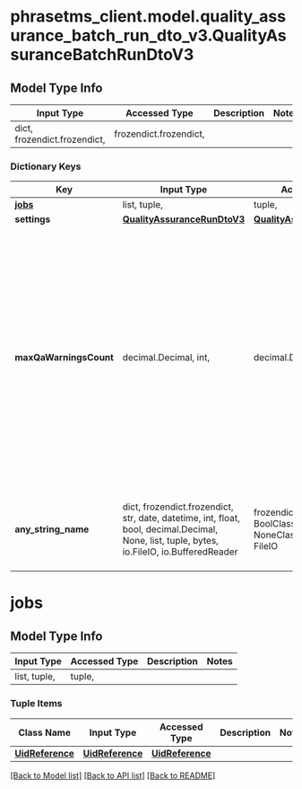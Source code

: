# phrasetms_client.model.quality_assurance_batch_run_dto_v3.QualityAssuranceBatchRunDtoV3

## Model Type Info

| Input Type                   | Accessed Type          | Description | Notes |
| ---------------------------- | ---------------------- | ----------- | ----- |
| dict, frozendict.frozendict, | frozendict.frozendict, |             |

### Dictionary Keys

| Key                    | Input Type                                                                                                                                  | Accessed Type                                                                           | Description                                                                                                                                                                                 | Notes                                     |
| ---------------------- | ------------------------------------------------------------------------------------------------------------------------------------------- | --------------------------------------------------------------------------------------- | ------------------------------------------------------------------------------------------------------------------------------------------------------------------------------------------- | ----------------------------------------- |
| **[jobs](#jobs)**      | list, tuple,                                                                                                                                | tuple,                                                                                  |                                                                                                                                                                                             |
| **settings**           | [**QualityAssuranceRunDtoV3**](QualityAssuranceRunDtoV3.md)                                                                                 | [**QualityAssuranceRunDtoV3**](QualityAssuranceRunDtoV3.md)                             |                                                                                                                                                                                             | [optional]                                |
| **maxQaWarningsCount** | decimal.Decimal, int,                                                                                                                       | decimal.Decimal,                                                                        | Maximum number of QA warnings in result, default: 100. For efficiency reasons QA warnings are processed with minimum segments chunk size 10, therefore slightly more warnings are returned. | [optional] value must be a 32 bit integer |
| **any_string_name**    | dict, frozendict.frozendict, str, date, datetime, int, float, bool, decimal.Decimal, None, list, tuple, bytes, io.FileIO, io.BufferedReader | frozendict.frozendict, str, BoolClass, decimal.Decimal, NoneClass, tuple, bytes, FileIO | any string name can be used but the value must be the correct type                                                                                                                          | [optional]                                |

# jobs

## Model Type Info

| Input Type   | Accessed Type | Description | Notes |
| ------------ | ------------- | ----------- | ----- |
| list, tuple, | tuple,        |             |

### Tuple Items

| Class Name                          | Input Type                          | Accessed Type                       | Description | Notes |
| ----------------------------------- | ----------------------------------- | ----------------------------------- | ----------- | ----- |
| [**UidReference**](UidReference.md) | [**UidReference**](UidReference.md) | [**UidReference**](UidReference.md) |             |

[[Back to Model list]](../../README.md#documentation-for-models) [[Back to API list]](../../README.md#documentation-for-api-endpoints) [[Back to README]](../../README.md)
